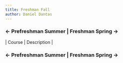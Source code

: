 ```yaml
---
title: Freshman Fall
author: Daniel Dantas
---
```


### ← Prefreshman Summer | Freshman Spring →

| Course | Description |



### ← Prefreshman Summer | Freshman Spring →
